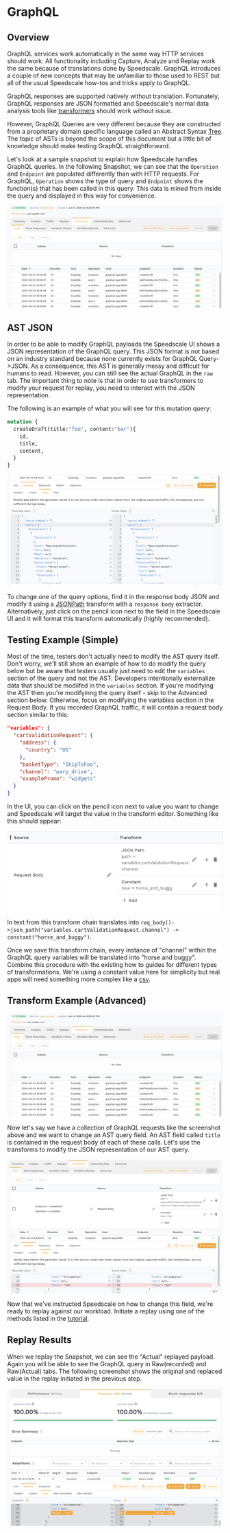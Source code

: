 # GraphQL

## Overview

GraphQL services work automatically in the same way HTTP services should work. All functionality including Capture, Analyze and Replay work the same because of translations done by Speedscale. GraphQL introduces a couple of new concepts that may be unfamiliar to those used to REST but all of the usual Speedscale how-tos and tricks apply to GraphQL.

GraphQL responses are supported natively without translation. Fortunately, GraphQL responses are JSON formatted and Speedscale's normal data analysis tools like [transformers](../concepts/transforms.md) should work without issue.

However, GraphQL Queries are very different because they are constructed from a proprietary domain specific language called an Abstract Syntax [Tree](https://adamhannigan81.medium.com/understanding-the-graphql-ast-f7f7b8e62aa4). The topic of ASTs is beyond the scope of this document but a little bit of knowledge should make testing GraphQL straightforward.

Let's look at a sample snapshot to explain how Speedscale handles GraphQL queries. In the following Snapshot, we can see that the `Operation` and `Endpoint` are populated differently than with HTTP requests. For GraphQL, `Operation` shows the type of query and `Endpoint` shows the function(s) that has been called in this query. This data is mined from inside the query and displayed in this way for convenience.

![graphql_snapshot](./graphql/graphql-snapshot.png)

## AST JSON

In order to be able to modify GraphQL payloads the Speedscale UI shows a JSON representation of the GraphQL query. This JSON format is not based on an industry standard because none currently exists for GraphQL Query->JSON. As a consequence, this AST is generally messy and difficult for humans to read. However, you can still see the actual GraphQL in the `raw` tab. The important thing to note is that in order to use transformers to modify your request for replay, you need to interact with the JSON representation.

The following is an example of what you will see for this mutation query:
```graphql
mutation {
  createDraft(title:"foo", content:"bar"){
    id,
    title,
    content,
  }
}
```

![graphql_rrpair](./graphql/graphql-rrpair.png)

To change one of the query options, find it in the response body JSON and modify it using a [JSONPath](../reference/transform-traffic/transforms/json_path.md) transform with a `response body` extractor. Alternatively, just click on the pencil icon next to the field in the Speedscale UI and it will format this transform automatically (highly recommended).

## Testing Example (Simple)

Most of the time, testers don't actually need to modify the AST query itself. Don't worry, we'll still show an example of how to do modify the query below but be aware that testers usually just need to edit the `variables` section of the query and not the AST. Developers intentionally externalize data that should be modiifed in the `variables` section. If you're modifying the AST then you're modifyinng the query itself - skip to the Advanced section below. Otherwise, focus on modifying the variables section in the Request Body. If you recorded GraphQL traffic, it will contain a request body section similar to this:

```json
"variables": {
  "cartValidationRequest": {
    "address": {
      "country": "US"
    },
    "basketType": "ShipToFoo",
    "channel": "warp_drive",
    "examplePromo": "widgets"
  }
}
```

In the UI, you can click on the pencil icon next to value you want to change and Speedscale will target the value in the transform editor. Something like this should appear:

![example](./graphql/graphql-simple_example.png)

In text from this transform chain translates into `req_body()->json_path("variables.cartValidationRequest.channel") -> constant("horse_and_buggy")`.

Once we save this transform chain, every instance of "channel" within the GraphQL query variables will be translated into "horse and buggy". Combine this procedure with the existing how to guides for different types of transformations. We're using a constant value here for simplicity but real apps will need something more complex like a [csv](../reference/transform-traffic/transforms/csv.md).

## Transform Example (Advanced)

![graphql_snapshot](./graphql/graphql-snapshot.png)

Now let's say we have a collection of GraphQL requests like the screenshot above and we want to change an AST query field. An AST field called `title` is contained in the request body of each of these calls. Let's use the transforms to modify the JSON representation of our AST query.

![graphql_transforms](./graphql/graphql-transforms.png)

Now that we've instructed Speedscale on how to change this field, we're ready to replay against our workload. Initiate a replay using one of the methods listed in the [tutorial](../tutorial.md).

## Replay Results
When we replay the Snapshot, we can see the "Actual" replayed payload. Again you will be able to see the GraphQL query in Raw(recorded) and Raw(Actual) tabs. The following screenshot shows the original and replaced value in the replay initiated in the previous step.

![graphql_replay](./graphql/graphql-replay.png)
